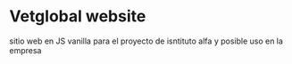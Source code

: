 # Vetglobal website

sitio web en JS vanilla para el proyecto de isntituto alfa y posible uso en la empresa 